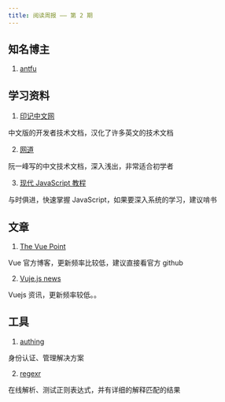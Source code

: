 ```yaml
---
title: 阅读周报 —— 第 2 期
---
```


## 知名博主

1. [antfu](https://antfu.me/posts)


## 学习资料

1. [印记中文网](https://docschina.org/)

中文版的开发者技术文档，汉化了许多英文的技术文档


2. [网道](https://wangdoc.com/)

阮一峰写的中文技术文档，深入浅出，非常适合初学者


3. [现代 JavaScript 教程](https://zh.javascript.info/)

与时俱进，快速掌握 JavaScript，如果要深入系统的学习，建议啃书


## 文章

1. [The Vue Point](https://blog.vuejs.org/)

Vue 官方博客，更新频率比较低，建议直接看官方 github


2. [Vuje.js news](https://news.vuejs.org/)

Vuejs 资讯，更新频率较低。。


## 工具

1. [authing](https://www.authing.cn/)

身份认证、管理解决方案


2. [regexr](https://regexr.com/)

在线解析、测试正则表达式，并有详细的解释匹配的结果

